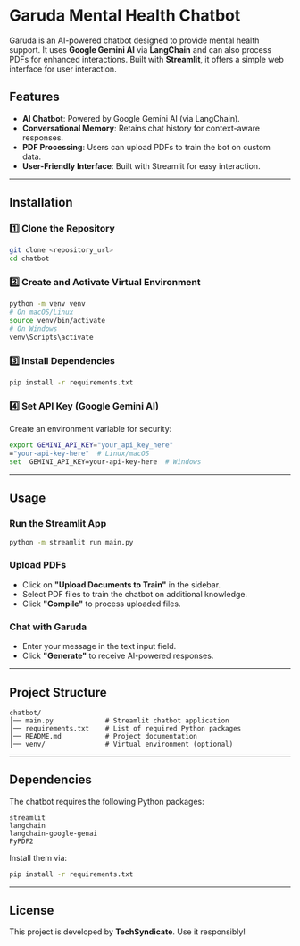 # Garuda Mental Health Chatbot

Garuda is an AI-powered chatbot designed to provide mental health support. It uses **Google Gemini AI** via **LangChain** and can also process PDFs for enhanced interactions. Built with **Streamlit**, it offers a simple web interface for user interaction.

## Features
- **AI Chatbot**: Powered by Google Gemini AI (via LangChain).
- **Conversational Memory**: Retains chat history for context-aware responses.
- **PDF Processing**: Users can upload PDFs to train the bot on custom data.
- **User-Friendly Interface**: Built with Streamlit for easy interaction.

---

## Installation

### 1️⃣ **Clone the Repository**
```bash
git clone <repository_url>
cd chatbot
```

### 2️⃣ **Create and Activate Virtual Environment**
```bash
python -m venv venv
# On macOS/Linux
source venv/bin/activate
# On Windows
venv\Scripts\activate
```

### 3️⃣ **Install Dependencies**
```bash
pip install -r requirements.txt
```

### 4️⃣ **Set API Key** (Google Gemini AI)
Create an environment variable for security:
```bash
export GEMINI_API_KEY="your_api_key_here"
="your-api-key-here"  # Linux/macOS
set  GEMINI_API_KEY=your-api-key-here  # Windows
```

---

## Usage

### Run the Streamlit App
```bash
python -m streamlit run main.py
```

### Upload PDFs
- Click on **"Upload Documents to Train"** in the sidebar.
- Select PDF files to train the chatbot on additional knowledge.
- Click **"Compile"** to process uploaded files.

### Chat with Garuda
- Enter your message in the text input field.
- Click **"Generate"** to receive AI-powered responses.

---

## Project Structure
```
chatbot/
│── main.py             # Streamlit chatbot application
│── requirements.txt    # List of required Python packages
│── README.md           # Project documentation
│── venv/               # Virtual environment (optional)
```

---

## Dependencies
The chatbot requires the following Python packages:
```
streamlit
langchain
langchain-google-genai
PyPDF2
```
Install them via:
```bash
pip install -r requirements.txt
```

---

## License
This project is developed by **TechSyndicate**. Use it responsibly!

